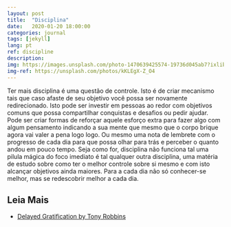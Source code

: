 ```yaml
---
layout: post
title:  "Disciplina"
date:   2020-01-20 18:00:00
categories: journal
tags: [jekyll]
lang: pt
ref: discipline
description: 
img: https://images.unsplash.com/photo-1470639425574-19736d045ab7?ixlib=rb-1.2.1&ixid=eyJhcHBfaWQiOjEyMDd9&auto=format&fit=crop&w=1350&q=80
img-ref: https://unsplash.com/photos/kKLEgX-Z_O4
---
```


Ter mais disciplina é uma questão de controle. Isto é de criar mecanismo tais que caso afaste de seu objetivo você possa ser novamente redirecionado. Isto pode ser investir em pessoas ao redor com objetivos comuns que possa compartilhar conquistas e desafios ou pedir ajudar. Pode ser criar formas de reforçar aquele esforço extra para fazer algo com algum pensamento indicando a sua mente que mesmo que o corpo brique agora vai valer a pena logo logo. Ou mesmo uma nota de lembrete com o progresso de cada dia para que possa olhar para trás e perceber o quanto andou em pouco tempo. Seja como for, disciplina não funciona tal uma pilula mágica do foco imediato é tal qualquer outra disciplina, uma matéria de estudo sobre como ter o melhor controle sobre si mesmo e com isto alcançar objetivos ainda maiores. Para a cada dia não só conhecer-se melhor, mas se redescobrir melhor a cada dia.

## Leia Mais

 * [Delayed Gratification by Tony Robbins](https://www.tonyrobbins.com/achieve-lasting-weight-loss/delayed-gratification/)

